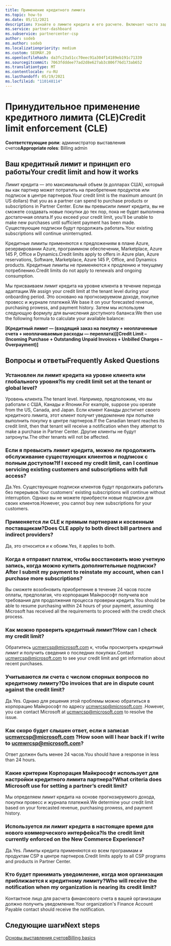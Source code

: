 ```yaml
---
title: Применение кредитного лимита
ms.topic: how-to
ms.date: 05/11/2021
description: Узнайте о лимите кредита и его расчете. Включает часто задаваемые вопросы.
ms.service: partner-dashboard
ms.subservice: partnercenter-csp
author: sodeb
ms.author: sodeb
ms.localizationpriority: medium
ms.custom: SEOMAY.20
ms.openlocfilehash: da3fc23a51cc70eec91a304f14189eb191c71339
ms.sourcegitcommit: 7063fdddee77ad2d8e627ab3c806f76d173ab652
ms.translationtype: MT
ms.contentlocale: ru-RU
ms.lasthandoff: 05/19/2021
ms.locfileid: "110148114"
---
```

# <a name="credit-limit-enforcement-cle"></a><span data-ttu-id="4ee87-104">Принудительное применение кредитного лимита (CLE)</span><span class="sxs-lookup"><span data-stu-id="4ee87-104">Credit limit enforcement (CLE)</span></span>

<span data-ttu-id="4ee87-105">**Соответствующие роли**: администратор выставления счетов</span><span class="sxs-lookup"><span data-stu-id="4ee87-105">**Appropriate roles**: Billing admin</span></span>

## <a name="your-credit-limit-and-how-it-works"></a><span data-ttu-id="4ee87-106">Ваш кредитный лимит и принцип его работы</span><span class="sxs-lookup"><span data-stu-id="4ee87-106">Your credit limit and how it works</span></span>

<span data-ttu-id="4ee87-107">Лимит кредита — это максимальный объем (в долларах США), который вы как партнер может потратить на приобретение продуктов или подписок в центре партнеров.</span><span class="sxs-lookup"><span data-stu-id="4ee87-107">Your credit limit is the maximum amount (in US dollars) that you as a partner can spend to purchase products or subscriptions in Partner Center.</span></span> <span data-ttu-id="4ee87-108">Если вы превысили лимит кредита, вы не сможете создавать новые покупки до тех пор, пока не будет выполнена достаточная оплата.</span><span class="sxs-lookup"><span data-stu-id="4ee87-108">If you exceed your credit limit, you’ll be unable to make new purchases until sufficient payment has been made.</span></span> <span data-ttu-id="4ee87-109">Существующие подписки будут продолжать работать.</span><span class="sxs-lookup"><span data-stu-id="4ee87-109">Your existing subscriptions will continue uninterrupted.</span></span>

<span data-ttu-id="4ee87-110">Кредитные лимиты применяются к предложениям в плане Azure, резервировании Azure, программном обеспечении, Marketplace, Azure 145 P, Office и Dynamics.</span><span class="sxs-lookup"><span data-stu-id="4ee87-110">Credit limits apply to offers in Azure plan, Azure reservations, Software, Marketplace, Azure 145 P, Office, and Dynamics products.</span></span> <span data-ttu-id="4ee87-111">Кредитные лимиты не применяются к продлению и текущему потреблению.</span><span class="sxs-lookup"><span data-stu-id="4ee87-111">Credit limits do not apply to renewals and ongoing consumption.</span></span>

<span data-ttu-id="4ee87-112">Мы присваиваем лимит кредита на уровне клиента в течение периода адаптации.</span><span class="sxs-lookup"><span data-stu-id="4ee87-112">We assign your credit limit at the tenant level during your onboarding period.</span></span> <span data-ttu-id="4ee87-113">Это основано на прогнозируемом доходе, покупке провесс и журнале платежей.</span><span class="sxs-lookup"><span data-stu-id="4ee87-113">We base it on your forecasted revenue, purchasing prowess, and payment history.</span></span> <span data-ttu-id="4ee87-114">Затем мы используем следующую формулу для вычисления доступного баланса:</span><span class="sxs-lookup"><span data-stu-id="4ee87-114">We then use the following formula to calculate your available balance:</span></span>

<span data-ttu-id="4ee87-115">**[Кредитный лимит — (входящий заказ на покупку + неоплаченные счета + неоплачиваемые расходы — переплата)]**</span><span class="sxs-lookup"><span data-stu-id="4ee87-115">**[Credit Limit – (Incoming Purchase + Outstanding Unpaid Invoices + Unbilled Charges – Overpayment)]**</span></span>

## <a name="frequently-asked-questions"></a><span data-ttu-id="4ee87-116">Вопросы и ответы</span><span class="sxs-lookup"><span data-stu-id="4ee87-116">Frequently Asked Questions</span></span>

### <a name="is-my-credit-limit-set-at-the-tenant-or-global-level"></a><span data-ttu-id="4ee87-117">Установлен ли лимит кредита на уровне клиента или глобального уровня?</span><span class="sxs-lookup"><span data-stu-id="4ee87-117">Is my credit limit set at the tenant or global level?</span></span>

<span data-ttu-id="4ee87-118">Уровень клиента.</span><span class="sxs-lookup"><span data-stu-id="4ee87-118">The tenant level.</span></span> <span data-ttu-id="4ee87-119">Например, предположим, что вы работали с США, Канады и Японии.</span><span class="sxs-lookup"><span data-stu-id="4ee87-119">For example, suppose you operate from the US, Canada, and Japan.</span></span> <span data-ttu-id="4ee87-120">Если клиент Канады достигнет своего кредитного лимита, этот клиент получит уведомление при попытке выполнить покупку в центре партнеров.</span><span class="sxs-lookup"><span data-stu-id="4ee87-120">If the Canadian tenant reaches its credit limit, then that tenant will receive a notification when they attempt to make a purchase in Partner Center.</span></span> <span data-ttu-id="4ee87-121">Другие клиенты не будут затронуты.</span><span class="sxs-lookup"><span data-stu-id="4ee87-121">The other tenants will not be affected.</span></span> 

### <a name="if-i-exceed-my-credit-limit-can-i-continue-servicing-existing-customers-and-subscriptions-with-full-access"></a><span data-ttu-id="4ee87-122">Если я превысить лимит кредита, можно ли продолжить обслуживание существующих клиентов и подписок с полным доступом?</span><span class="sxs-lookup"><span data-stu-id="4ee87-122">If I exceed my credit limit, can I continue servicing existing customers and subscriptions with full access?</span></span>

<span data-ttu-id="4ee87-123">Да.</span><span class="sxs-lookup"><span data-stu-id="4ee87-123">Yes.</span></span> <span data-ttu-id="4ee87-124">Существующие подписки клиентов будут продолжать работать без перерывов.</span><span class="sxs-lookup"><span data-stu-id="4ee87-124">Your customers’ existing subscriptions will continue without interruption.</span></span> <span data-ttu-id="4ee87-125">Однако вы не можете приобрести новые подписки для своих клиентов.</span><span class="sxs-lookup"><span data-stu-id="4ee87-125">However, you cannot buy new subscriptions for your customers.</span></span>

### <a name="does-cle-apply-to-both-direct-bill-partners-and-indirect-providers"></a><span data-ttu-id="4ee87-126">Применяется ли CLE к прямым партнерам и косвенным поставщикам?</span><span class="sxs-lookup"><span data-stu-id="4ee87-126">Does CLE apply to both direct bill partners and indirect providers?</span></span>

<span data-ttu-id="4ee87-127">Да, это относится и к обоим.</span><span class="sxs-lookup"><span data-stu-id="4ee87-127">Yes, it applies to both.</span></span>

### <a name="after-i-submit-my-payment-to-reinstate-my-account-when-can-i-purchase-more-subscriptions"></a><span data-ttu-id="4ee87-128">Когда я отправит платеж, чтобы восстановить мою учетную запись, когда можно купить дополнительные подписки?</span><span class="sxs-lookup"><span data-stu-id="4ee87-128">After I submit my payment to reinstate my account, when can I purchase more subscriptions?</span></span> 

<span data-ttu-id="4ee87-129">Вы сможете возобновить приобретение в течение 24 часов после оплаты, предполагая, что корпорация Майкрософт получила все требования для продолжения процесса проверки кредита.</span><span class="sxs-lookup"><span data-stu-id="4ee87-129">You should be able to resume purchasing within 24 hours of your payment, assuming Microsoft has received all the requirements to proceed with the credit check process.</span></span>

### <a name="how-can-i-check-my-credit-limit"></a><span data-ttu-id="4ee87-130">Как можно проверить кредитный лимит?</span><span class="sxs-lookup"><span data-stu-id="4ee87-130">How can I check my credit limit?</span></span>

<span data-ttu-id="4ee87-131">Обратитесь [ucmwrcsp@microsoft.com](mailto:ucmwrcsp@microsoft.com) к, чтобы просмотреть кредитный лимит и получить сведения о последних покупках.</span><span class="sxs-lookup"><span data-stu-id="4ee87-131">Contact [ucmwrcsp@microsoft.com](mailto:ucmwrcsp@microsoft.com) to see your credit limit and get information about recent purchases.</span></span>

### <a name="do-invoices-that-are-in-dispute-count-against-the-credit-limit"></a><span data-ttu-id="4ee87-132">Учитываются ли счета с числом спорных вопросов по кредитному лимиту?</span><span class="sxs-lookup"><span data-stu-id="4ee87-132">Do invoices that are in dispute count against the credit limit?</span></span>

<span data-ttu-id="4ee87-133">Да.</span><span class="sxs-lookup"><span data-stu-id="4ee87-133">Yes.</span></span> <span data-ttu-id="4ee87-134">Однако для решения этой проблемы можно обратиться в корпорацию Майкрософт по адресу [ucmwrcsp@microsoft.com](mailto:ucmwrcsp@microsoft.com) .</span><span class="sxs-lookup"><span data-stu-id="4ee87-134">However, you can contact Microsoft at [ucmwrcsp@microsoft.com](mailto:ucmwrcsp@microsoft.com) to resolve the issue.</span></span>

### <a name="how-soon-will-i-hear-back-if-i-write-to-ucmwrcspmicrosoftcom"></a><span data-ttu-id="4ee87-135">Как скоро будет слышен ответ, если я записал ucmwrcsp@microsoft.com ?</span><span class="sxs-lookup"><span data-stu-id="4ee87-135">How soon will I hear back if I write to ucmwrcsp@microsoft.com?</span></span>

<span data-ttu-id="4ee87-136">Ответ должен быть менее 24 часов.</span><span class="sxs-lookup"><span data-stu-id="4ee87-136">You should have a response in less than 24 hours.</span></span> 

### <a name="what-criteria-does-microsoft-use-for-setting-a-partners-credit-limit"></a><span data-ttu-id="4ee87-137">Какие критерии Корпорация Майкрософт использует для настройки кредитного лимита партнера?</span><span class="sxs-lookup"><span data-stu-id="4ee87-137">What criteria does Microsoft use for setting a partner’s credit limit?</span></span>

<span data-ttu-id="4ee87-138">Мы определяем лимит кредита на основе прогнозируемого дохода, покупки провесс и журнала платежей.</span><span class="sxs-lookup"><span data-stu-id="4ee87-138">We determine your credit limit based on your forecasted revenue, purchasing prowess, and payment history.</span></span>

### <a name="is-the-credit-limit-currently-enforced-on-the-new-commerce-experience"></a><span data-ttu-id="4ee87-139">Используется ли лимит кредита в настоящее время для нового коммерческого интерфейса?</span><span class="sxs-lookup"><span data-stu-id="4ee87-139">Is the credit limit currently enforced on the New Commerce Experience?</span></span>

<span data-ttu-id="4ee87-140">Да.</span><span class="sxs-lookup"><span data-stu-id="4ee87-140">Yes.</span></span> <span data-ttu-id="4ee87-141">Лимиты кредита применяются ко всем программам и продуктам CSP в центре партнеров.</span><span class="sxs-lookup"><span data-stu-id="4ee87-141">Credit limits apply to all CSP programs and products in Partner Center.</span></span>

### <a name="who-will-receive-the-notification-when-my-organization-is-nearing-its-credit-limit"></a><span data-ttu-id="4ee87-142">Кто будет принимать уведомление, когда моя организация приближается к кредитному лимиту?</span><span class="sxs-lookup"><span data-stu-id="4ee87-142">Who will receive the notification when my organization is nearing its credit limit?</span></span>

<span data-ttu-id="4ee87-143">Контактное лицо для расчета финансового счета в вашей организации должно получить уведомление.</span><span class="sxs-lookup"><span data-stu-id="4ee87-143">Your organization's Finance Account Payable contact should receive the notification.</span></span>

## <a name="next-steps"></a><span data-ttu-id="4ee87-144">Следующие шаги</span><span class="sxs-lookup"><span data-stu-id="4ee87-144">Next steps</span></span>

[<span data-ttu-id="4ee87-145">Основы выставления счетов</span><span class="sxs-lookup"><span data-stu-id="4ee87-145">Billing basics</span></span>](./billing-basics.md)
